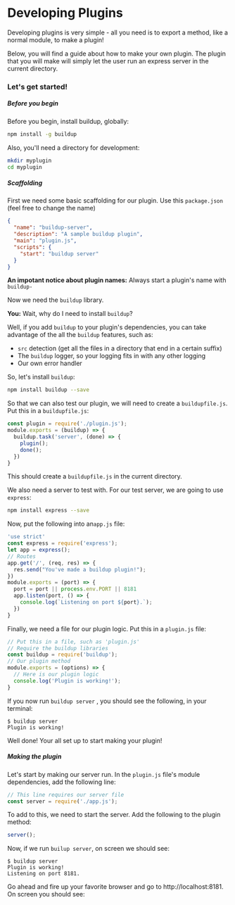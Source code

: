 # Developing Plugins
Developing plugins is very simple - all you need is to export a method, like a normal module, to make a plugin!

Below, you will find a guide about how to make your own plugin. The plugin that you will make will simply let the user run an express server in the current directory.

### Let's get started!
##### Before you begin
Before you begin, install buildup, globally:
```bash
npm install -g buildup
```
Also, you'll need a directory for development:
```bash
mkdir myplugin
cd myplugin
```
##### Scaffolding
First we need some basic scaffolding for our plugin.
Use this `package.json` (feel free to change the name)
```json
{
  "name": "buildup-server",
  "description": "A sample buildup plugin",
  "main": "plugin.js",
  "scripts": {
    "start": "buildup server"
  }
}
```
**An impotant notice about plugin names:** Always start a plugin's name with `buildup-`

Now we need the `buildup` library.

**You:** Wait, why do I need to install `buildup`?

Well, if you add `buildup` to your plugin's dependencies, you can take advantage of the all the `buildup` features, such as:

 - `src` detection (get all the files in a directory that end in a certain suffix)
 - The `buildup` logger, so your logging fits in with any other logging
 - Our own error handler

So, let's install `buildup`:
```bash
npm install buildup --save
```
So that we can also test our plugin, we will need to create a `buildupfile.js`.  Put this in a `buildupfile.js`:
```javascript
const plugin = require('./plugin.js');
module.exports = (buildup) => {
  buildup.task('server', (done) => {
    plugin();
    done();
  })
}
```
This should create a `buildupfile.js` in the current directory.

We also need a server to test with. For our test server, we are going to use `express`:
```bash
npm install express --save
```
Now, put the following into an`app.js` file:
```javascript
'use strict'
const express = require('express');
let app = express();
// Routes
app.get('/', (req, res) => {
  res.send("You've made a buildup plugin!");
})
module.exports = (port) => {
  port = port || process.env.PORT || 8181
  app.listen(port, () => {
    console.log(`Listening on port ${port}.`);
  })
}
```

Finally, we need a file for our plugin logic. Put this in a `plugin.js` file:
```javascript
// Put this in a file, such as 'plugin.js'
// Require the buildup libraries
const buildup = require('buildup');
// Our plugin method
module.exports = (options) => {
  // Here is our plugin logic
  console.log('Plugin is working!');
}
```

If you now run `buildup server` , you should see the following, in your terminal:
```
$ buildup server
Plugin is working!
```

Well done! Your all set up to start making your plugin!

##### Making the plugin
Let's start by making our server run. In the `plugin.js` file's module dependencies, add the following line:
```javascript
// This line requires our server file
const server = require('./app.js');
```
To add to this, we need to start the server. Add the following to the plugin method:
```javascript
server();
```
Now, if we run `builup server`, on screen we should see:
```
$ buildup server
Plugin is working!
Listening on port 8181.
```
Go ahead and fire up your favorite browser and go to http://localhost:8181. On screen you should see:
